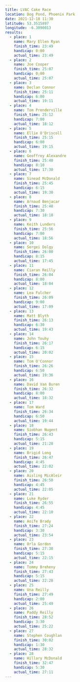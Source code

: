 ```yaml
---
title: LVAC Cake Race
location: Dog Pond, Phoenix Park
date: 2021-12-18 11:30
latitude: 53.3515897
longitude: -6.3090013
results:
  - place: 1
    name: Mary Ellen Ryan
    finish_time: 23:49
    handicap: 0:00
    actual_time: 23:49
  - place: 2
    name: Joe Cooper
    finish_time: 25:07
    handicap: 0;00
    actual_time: 25:07
  - place: 3
    name: Declan Connor
    finish_time: 25:11
    handicap: 6:00
    actual_time: 19:11
  - place: 4
    name: Tom Prenderville
    finish_time: 25:12
    handicap: 7:00
    actual_time: 18:12
  - place: 5
    name: Ellie O'Driscoll
    finish_time: 25:15
    handicap: 6:00
    actual_time: 19:15
  - place: 6
    name: Geoffrey Alexandre
    finish_time: 25:40
    handicap: 8:10
    actual_time: 17:30
  - place: 7
    name: Sinead McDonald
    finish_time: 25:45
    handicap: 6:15
    actual_time: 19:30
  - place: 8
    name: Arnaud Benjacar
    finish_time: 25:48
    handicap: 7:30
    actual_time: 18:18
  - place: 9
    name: Keith Lunders
    finish_time: 25:56
    handicap: 7:00
    actual_time: 18:56
  - place: 10
    name: Sergei Dolgy
    finish_time: 26:00
    handicap: 8:15
    actual_time: 17:45
  - place: 11
    name: Ciaran Reilly
    finish_time: 26:04
    handicap: 8:00
    actual_time: 18:04
  - place: 12
    name: Lea Fulcher
    finish_time: 26:09
    handicap: 9:00
    actual_time: 17:09
  - place: 13
    name: Matt Blyth
    finish_time: 26:13
    handicap: 6:30
    actual_time: 19:43
  - place: 14
    name: John Touhy
    finish_time: 26:17
    handicap: 6:15
    actual_time: 20:02
  - place: 15
    name: Tom O'Connor
    finish_time: 26:26
    handicap: 6:50
    actual_time: 19:36
  - place: 16
    name: David Van Buren
    finish_time: 26:32
    handicap: 8:00
    actual_time: 18:32
  - place: 17
    name: Tom Ward
    finish_time: 26:34
    handicap: 6:50
    actual_time: 19:44
  - place: 18
    name: Siobhan Nugent
    finish_time: 26:43
    handicap: 5:15
    actual_time: 21:28
  - place: 19
    name: Brigid Long
    finish_time: 26:47
    handicap: 4:45
    actual_time: 22:02
  - place: 20
    name: Aisling MicAleir
    finish_time: 26:50
    handicap: 4:45
    actual_time: 22:05
  - place: 21
    name: Luke Ryder
    finish_time: 26:55
    handicap: 4:45
    actual_time: 22:10
  - place: 22
    name: Aoife Brady
    finish_time: 27:24
    handicap: 3:30
    actual_time: 23:54
  - place: 23
    name: Orla Gordon
    finish_time: 27:30
    handicap: 5:15
    actual_time: 22:15
  - place: 24
    name: Tommy Breheny
    finish_time: 27:43
    handicap: 5:15
    actual_time: 22:28
  - place: 25
    name: Una Reilly
    finish_time: 27:49
    handicap: 2:00
    actual_time: 25:49
  - place: 26
    name: Paddy Reilly
    finish_time: 28:52
    handicap: 3:30
    actual_time: 25:22
  - place: 27
    name: Stephen Coughlan
    finish_time: 30:02
    handicap: 1:30
    actual_time: 28:32
  - place: 28
    name: Hillary McDonald
    finish_time: 32:47
    handicap: 5:30
    actual_time: 27:11
---
```

